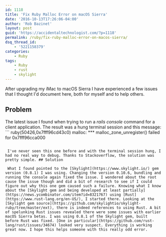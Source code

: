 ```yaml
---
id: 1118
title: 'Fix Ruby Malloc Error on macOS Sierra'
date: '2016-10-13T17:26:06-04:00'
author: 'Rob Bazinet'
layout: post
guid: 'https://accidentaltechnologist.com/?p=1118'
permalink: /ruby/fix-ruby-malloc-error-on-macos-sierra/
dsq_thread_id:
    - '5221158379'
categories:
    - Ruby
tags:
    - Ruby
    - rust
    - skylight
---
```


After upgrading my iMac to macOS Sierra I have experienced a few issues that I thought I'd document here, both for myself and to help others.

## Problem

 The latest issue I found when trying to run a *rails console* command for a client application. The result was a hung terminal session and this message: ```
ruby(50426,0x7fff96cd43c0) malloc: *** malloc_zone_unregister() failed for 0x7fff96cca000
```

 I've never seen this one before and with the terminal session hung, I had no real way to debug. Thanks to Stackoverflow, the solution was pretty simple. ## Solution

 What I found pointed to the [Skylight](https://www.skylight.io/) gem version (0.8.1) I was using. Changing the version 0.10.6, bundling and running the console again fixed the issue. I wondered about the root cause the issue though and did a bit of research to see if I could figure out why this one gem caused such a failure. Knowing what I know about the [Skylight gem and being developed at least partially](https://news.ycombinator.com/item?id=8321767) using [Rust](https://www.rust-lang.org/en-US/), I started there. Looking at the [Skylight gem source](https://github.com/skylightio/skylight-ruby/tree/master/ext), there is indeed references to using Rust. A bit of spelunking Rust issues revealed there were some issues with earlier macOS Sierra betas. I was using 0.8.1 of the Skylight gem, built before Rust was fixed. [One in particular](https://github.com/rust-lang/rust/issues/34674) looked very suspect. Everything is working great now. I hope this helps someone with this really odd error.